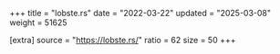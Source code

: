 +++
title = "lobste.rs"
date = "2022-03-22"
updated = "2025-03-08"
weight = 51625

[extra]
source = "https://lobste.rs/"
ratio = 62
size = 50
+++

